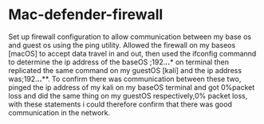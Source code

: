 # Mac-defender-firewall
Set up firewall configuration to allow communication between my base os and guest os using the ping utility.
Allowed the firewall on my baseos [macOS] to accept data travel in and out, then used the ifconfig commannd to determine the ip address of the baseOS ;192.***.*.*** on terminal then replicated the same command on my guestOS [kali] and the ip address was;192.***.*.****. To confirm there was communication between these two, pinged the ip address of my kali on my baseOS terminal and got 0%packet loss and did the same thing on my guestOS respectively,0% packet loss, with these statements i could therefore confirm that there was good communication in the network.
